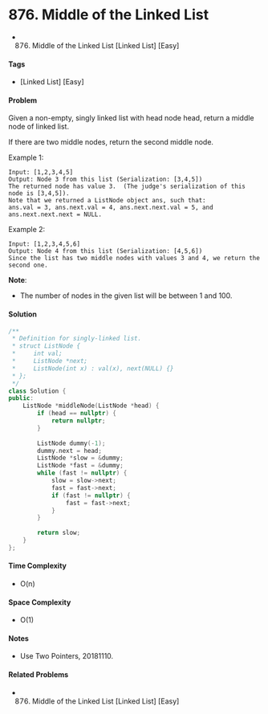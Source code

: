 # 876. Middle of the Linked List
- 876. Middle of the Linked List [Linked List] [Easy]

#### Tags
- [Linked List] [Easy]

#### Problem
Given a non-empty, singly linked list with head node head, return a middle node of linked list.

If there are two middle nodes, return the second middle node.

Example 1:

    Input: [1,2,3,4,5]
    Output: Node 3 from this list (Serialization: [3,4,5])
    The returned node has value 3.  (The judge's serialization of this node is [3,4,5]).
    Note that we returned a ListNode object ans, such that:
    ans.val = 3, ans.next.val = 4, ans.next.next.val = 5, and ans.next.next.next = NULL.

Example 2:

    Input: [1,2,3,4,5,6]
    Output: Node 4 from this list (Serialization: [4,5,6])
    Since the list has two middle nodes with values 3 and 4, we return the second one.
 
**Note**:

- The number of nodes in the given list will be between 1 and 100.

#### Solution
``` C++
/**
 * Definition for singly-linked list.
 * struct ListNode {
 *     int val;
 *     ListNode *next;
 *     ListNode(int x) : val(x), next(NULL) {}
 * };
 */
class Solution {
public:
    ListNode *middleNode(ListNode *head) {
        if (head == nullptr) {
            return nullptr;
        }
        
        ListNode dummy(-1);
        dummy.next = head;
        ListNode *slow = &dummy;
        ListNode *fast = &dummy;
        while (fast != nullptr) {
            slow = slow->next;
            fast = fast->next;
            if (fast != nullptr) {
                fast = fast->next;
            }
        }
        
        return slow;
    }
};
```

#### Time Complexity
- O(n)

#### Space Complexity
- O(1)

#### Notes
- Use Two Pointers, 20181110.

#### Related Problems
- 876. Middle of the Linked List [Linked List] [Easy]
